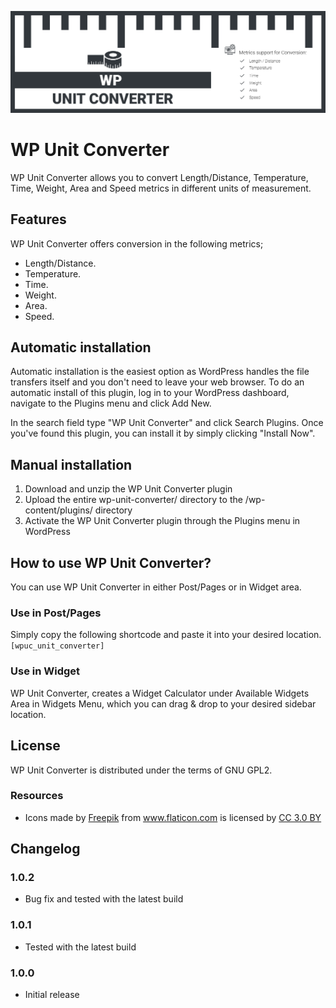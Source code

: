 ﻿![WP Unit Converter Banner Image](./assets/banner-1544x500.png)

# WP Unit Converter

WP Unit Converter allows you to convert Length/Distance, Temperature, Time, Weight, Area and Speed metrics in different units of measurement.

## Features

WP Unit Converter offers conversion in the following metrics;

 - Length/Distance.
 - Temperature.
 - Time.
 - Weight.
 - Area.
 - Speed.
 
## Automatic installation

Automatic installation is the easiest option as WordPress handles the file transfers itself and you don't need to leave your web browser. To do an automatic install of this plugin, log in to your WordPress dashboard, navigate to the Plugins menu and click Add New.

In the search field type "WP Unit Converter" and click Search Plugins. Once you've found this plugin, you can install it by simply clicking "Install Now".

## Manual installation

1.	Download and unzip the WP Unit Converter plugin
2.	Upload the entire wp-unit-converter/ directory to the /wp-content/plugins/ directory
3.	Activate the WP Unit Converter plugin through the Plugins menu in WordPress

## How to use WP Unit Converter?
You can use WP Unit Converter in either Post/Pages or in Widget area.

### Use in Post/Pages
Simply copy the following shortcode and paste it into your desired location.
`[wpuc_unit_converter]`

### Use in Widget
WP Unit Converter, creates a Widget Calculator under Available Widgets Area in Widgets Menu, which you can drag & drop to your desired sidebar location.

## License
WP Unit Converter is distributed under the terms of GNU GPL2.

### Resources
* Icons made by <a href="https://www.freepik.com/" title="Freepik">Freepik</a> from <a href="https://www.flaticon.com/" 			    title="Flaticon">www.flaticon.com</a> is licensed by <a href="http://creativecommons.org/licenses/by/3.0/" title="Creative Commons BY 3.0" target="_blank">CC 3.0 BY</a>

## Changelog

### 1.0.2
* Bug fix and tested with the latest build

### 1.0.1
* Tested with the latest build

### 1.0.0
* Initial release
